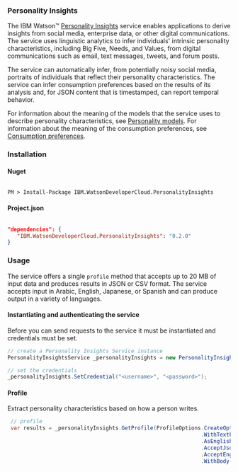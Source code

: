 ### Personality Insights

The IBM Watson™ [Personality Insights][personality-insights] service enables applications to derive insights from social media, enterprise data, or other digital communications. The service uses linguistic analytics to infer individuals' intrinsic personality characteristics, including Big Five, Needs, and Values, from digital communications such as email, text messages, tweets, and forum posts.

The service can automatically infer, from potentially noisy social media, portraits of individuals that reflect their personality characteristics. The service can infer consumption preferences based on the results of its analysis and, for JSON content that is timestamped, can report temporal behavior.

For information about the meaning of the models that the service uses to describe personality characteristics, see [Personality models][personality-models]. For information about the meaning of the consumption preferences, see [Consumption preferences][consumption-preferences].

### Installation
#### Nuget
```

PM > Install-Package IBM.WatsonDeveloperCloud.PersonalityInsights

```
#### Project.json
```JSON

"dependencies": {
   "IBM.WatsonDeveloperCloud.PersonalityInsights": "0.2.0"
}

```
### Usage
The service offers a single `profile` method that accepts up to 20 MB of input data and produces results in JSON or CSV format. The service accepts input in Arabic, English, Japanese, or Spanish and can produce output in a variety of languages.

#### Instantiating and authenticating the service
Before you can send requests to the service it must be instantiated and credentials must be set.
```cs
// create a Personality Insights Service instance
PersonalityInsightsService _personalityInsights = new PersonalityInsightsService();

// set the credentials
_personalityInsights.SetCredential("<username>", "<password>");
```

#### Profile
Extract personality characteristics based on how a person writes.
```Cs
 // profile
 var results = _personalityInsights.GetProfile(ProfileOptions.CreateOptions()
                                                             .WithTextPlain()
                                                             .AsEnglish()
                                                             .AcceptJson()
                                                             .AcceptEnglishLanguage()
                                                             .WithBody("some text"));
```

[personality-insights]: http://www.ibm.com/watson/developercloud/personality-insights/api/v2/
[personality-models]: http://www.ibm.com/watson/developercloud/doc/personality-insights/models.shtml
[consumption-preferences]:http://www.ibm.com/watson/developercloud/doc/personality-insights/preferences.shtml
